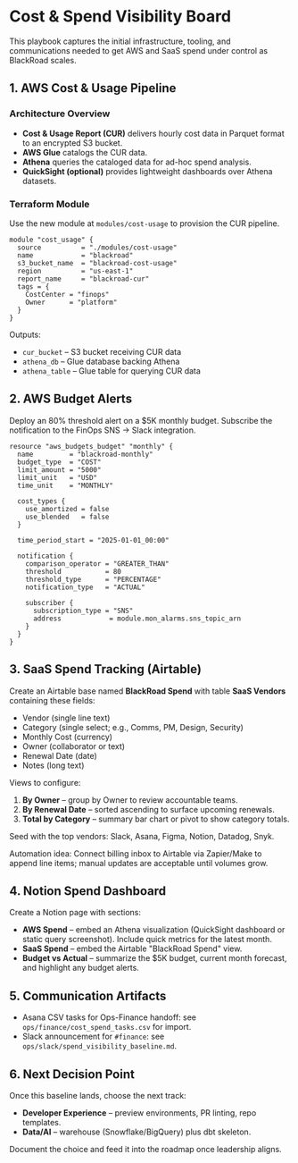 # Cost & Spend Visibility Board

This playbook captures the initial infrastructure, tooling, and communications needed to get AWS and SaaS spend under control as BlackRoad scales.

## 1. AWS Cost & Usage Pipeline

### Architecture Overview
- **Cost & Usage Report (CUR)** delivers hourly cost data in Parquet format to an encrypted S3 bucket.
- **AWS Glue** catalogs the CUR data.
- **Athena** queries the cataloged data for ad-hoc spend analysis.
- **QuickSight (optional)** provides lightweight dashboards over Athena datasets.

### Terraform Module
Use the new module at `modules/cost-usage` to provision the CUR pipeline.

```hcl
module "cost_usage" {
  source          = "./modules/cost-usage"
  name            = "blackroad"
  s3_bucket_name  = "blackroad-cost-usage"
  region          = "us-east-1"
  report_name     = "blackroad-cur"
  tags = {
    CostCenter = "finops"
    Owner      = "platform"
  }
}
```

Outputs:
- `cur_bucket` – S3 bucket receiving CUR data
- `athena_db` – Glue database backing Athena
- `athena_table` – Glue table for querying CUR data

## 2. AWS Budget Alerts

Deploy an 80% threshold alert on a $5K monthly budget. Subscribe the notification to the FinOps SNS → Slack integration.

```hcl
resource "aws_budgets_budget" "monthly" {
  name         = "blackroad-monthly"
  budget_type  = "COST"
  limit_amount = "5000"
  limit_unit   = "USD"
  time_unit    = "MONTHLY"

  cost_types {
    use_amortized = false
    use_blended   = false
  }

  time_period_start = "2025-01-01_00:00"

  notification {
    comparison_operator = "GREATER_THAN"
    threshold           = 80
    threshold_type      = "PERCENTAGE"
    notification_type   = "ACTUAL"

    subscriber {
      subscription_type = "SNS"
      address            = module.mon_alarms.sns_topic_arn
    }
  }
}
```

## 3. SaaS Spend Tracking (Airtable)

Create an Airtable base named **BlackRoad Spend** with table **SaaS Vendors** containing these fields:
- Vendor (single line text)
- Category (single select; e.g., Comms, PM, Design, Security)
- Monthly Cost (currency)
- Owner (collaborator or text)
- Renewal Date (date)
- Notes (long text)

Views to configure:
1. **By Owner** – group by Owner to review accountable teams.
2. **By Renewal Date** – sorted ascending to surface upcoming renewals.
3. **Total by Category** – summary bar chart or pivot to show category totals.

Seed with the top vendors: Slack, Asana, Figma, Notion, Datadog, Snyk.

Automation idea: Connect billing inbox to Airtable via Zapier/Make to append line items; manual updates are acceptable until volumes grow.

## 4. Notion Spend Dashboard

Create a Notion page with sections:
- **AWS Spend** – embed an Athena visualization (QuickSight dashboard or static query screenshot). Include quick metrics for the latest month.
- **SaaS Spend** – embed the Airtable "BlackRoad Spend" view.
- **Budget vs Actual** – summarize the $5K budget, current month forecast, and highlight any budget alerts.

## 5. Communication Artifacts

- Asana CSV tasks for Ops-Finance handoff: see `ops/finance/cost_spend_tasks.csv` for import.
- Slack announcement for `#finance`: see `ops/slack/spend_visibility_baseline.md`.

## 6. Next Decision Point

Once this baseline lands, choose the next track:
- **Developer Experience** – preview environments, PR linting, repo templates.
- **Data/AI** – warehouse (Snowflake/BigQuery) plus dbt skeleton.

Document the choice and feed it into the roadmap once leadership aligns.
